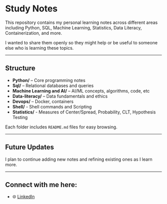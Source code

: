 # Study Notes

This repository contains my personal learning notes across different areas including Python, SQL, Machine Learning, Statistics, Data Literacy, Containerization, and more.  

I wanted to share them openly so they might help or be useful to someone else who is learning these topics.  

---

## Structure
- **Python/** – Core programming notes  
- **Sql/** – Relational databases and queries  
- **Machine Learning and AI/** – AI/ML concepts, algorithms, code, etc 
- **Data-literacy/** – Data fundamentals and ethics  
- **Devops/** – Docker, containers
- **Shell/** - Shell commands and Scripting
- **Statistics/** - Measures of Center/Spread, Probability, CLT, Hypothesis Testing

Each folder includes `README.md` files for easy browsing.

---

## Future Updates
I plan to continue adding new notes and refining existing ones as I learn more.

---

## Connect with me here:
- 🌐 [LinkedIn](https://www.linkedin.com/in/muhammad-alikhk/)
